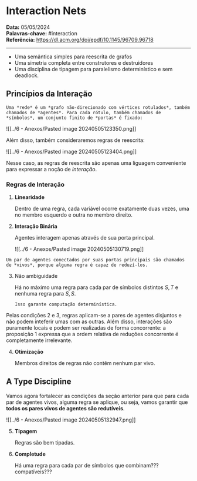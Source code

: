# Interaction Nets

**Data:** 05/05/2024  
**Palavras-chave:** #interaction  
**Referência:** <https://dl.acm.org/doi/epdf/10.1145/96709.96718>

---

- Uma semântica simples para reescrita de grafos
- Uma simetria completa entre construtores e destruidores
- Uma disciplina de tipagem para paralelismo determinístico e sem deadlock.

## Princípios da Interação

```ad-info
Uma *rede* é um *grafo não-direcionado com vértices rotulados*, também chamados de *agentes*. Para cada rótulo, também chamados de *símbolos*, um conjunto finito de *portas* é fixado:
```

![[../6 - Anexos/Pasted image 20240505123350.png]]

Além disso, também consideraremos regras de reescrita:

![[../6 - Anexos/Pasted image 20240505123404.png]]

Nesse caso, as regras de reescrita são apenas uma liguagem conveniente para expressar a noção de *interação*.

### Regras de Interação

1. **Linearidade**

    Dentro de uma regra, cada variável ocorre exatamente duas vezes, uma no membro esquerdo e outra no membro direito.

2. **Interação Binária**

    Agentes interagem apenas através de sua porta principal.
    
    ![[../6 - Anexos/Pasted image 20240505130719.png]]

```ad-info
Um par de agentes conectados por suas portas principais são chamados de *vivos*, porque alguma regra é capaz de reduzí-los.
```

3. Não ambiguidade

    Há no máximo uma regra para cada par de símbolos distintos $S, T$ e nenhuma regra para $S, S$.
    
    ```ad-quote
    Isso garante computação determinística.
    ```

Pelas condições 2 e 3, regras aplicam-se a pares de agentes disjuntos e não podem inteferir umas com as outras. Além disso, interações são puramente locais e podem ser realizadas de forma concorrente: a proposição 1 expressa que a ordem relativa de reduções concorrente é completamente irrelevante.

4. **Otimização**

    Membros direitos de regras não contêm nenhum par vivo.

## A Type Discipline

Vamos agora fortalecer as condições da seção anterior para que para cada par de agentes vivos, alguma regra se aplique, ou seja, vamos garantir que **todos os pares vivos de agentes são redutíveis**.

![[../6 - Anexos/Pasted image 20240505132947.png]]

5. **Tipagem**

    Regras são bem tipadas.

6. **Completude**

    Há uma regra para cada par de símbolos que combinam??? compatíveis???
